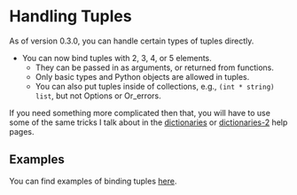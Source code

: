 # Handling Tuples

As of version 0.3.0, you can handle certain types of tuples directly.

- You can now bind tuples with 2, 3, 4, or 5 elements.
  - They can be passed in as arguments, or returned from functions.
  - Only basic types and Python objects are allowed in tuples.
  - You can also put tuples inside of collections, e.g., `(int * string) list`, but not Options or Or_errors.

If you need something more complicated then that, you will have to use some of the same tricks I talk about in the [dictionaries](dictionaries.md) or [dictionaries-2](dictionaries-2.md) help pages.

## Examples

You can find examples of binding tuples [here](https://github.com/mooreryan/ocaml_python_bindgen/tree/main/examples/tuples).
